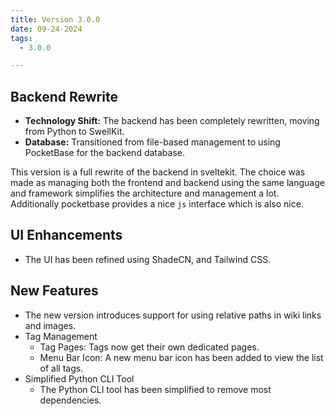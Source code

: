 ```yaml
---
title: Version 3.0.0
date: 09-24-2024
tags:
  - 3.0.0

---
```


## Backend Rewrite
* **Technology Shift:** The backend has been completely rewritten, moving from Python to SwellKit.
* **Database:** Transitioned from file-based management to using PocketBase for the backend database.

This version is a full rewrite of the backend in sveltekit. The choice was made as managing both
the frontend and backend using the same language and framework simplifies the architecture and
management a lot. Additionally pocketbase provides a nice `js` interface which is also nice.

## UI Enhancements
- The UI has been refined using ShadeCN, and Tailwind CSS.

## New Features
* The new version introduces support for using relative paths in wiki links and images.
* Tag Management
  * Tag Pages: Tags now get their own dedicated pages.
  * Menu Bar Icon: A new menu bar icon has been added to view the list of all tags.
* Simplified Python CLI Tool
  * The Python CLI tool has been simplified to remove most dependencies.
